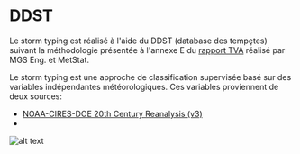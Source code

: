 # DDST
Le storm typing est réalisé à l'aide du DDST (database des tempȩtes) suivant la méthodologie présentée à l'annexe E du [rapport TVA](http://www.mgsengr.com/damsafetyfiles/TVA_Point%20Precipitation-Frequency_2015-03-02_Release.pdf?target=_blank&#page=132) réalisé par MGS Eng. et MetStat.

Le storm typing est une approche de classification supervisée basé sur des variables indépendantes météorologiques. Ces variables proviennent de deux sources:
- [NOAA-CIRES-DOE 20th Century Reanalysis (v3)](https://psl.noaa.gov/data/gridded/data.20thC_ReanV3.html)
- 

![alt text](https://github.com/hydrologie/sefm/blob/master/img/AMS.png?raw=true)
